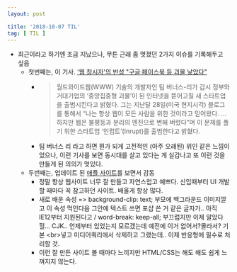 ```yaml
---
layout: post

title: '2018-10-07 TIL'
tag: [ TIL ]
---
```


* 최근이라고 하기엔 조금 지났으나, 무튼 근래 좀 멋졌던 2가지 이슈를 기록해두고 싶음
  * 첫번째는, 이 기사. ['웹 창시자'의 반성 "구글·페이스북 등 괴물 낳았다"](https://news.naver.com/main/read.nhn?mode=LSD&mid=sec&sid1=105&oid=028&aid=0002426769)
    * > 월드와이드웹(WWW) 기술의 개발자인 팀 버너스-리가 감시 정부와 거대기업의 ‘중앙집중형 괴물’이 된 인터넷을 뜯어고칠 새 스타트업을 출범시킨다고 밝혔다.
  그는 지난달 28일(미국 현지시각) 블로그를 통해서 “나는 항상 웹이 모든 사람을 위한 것이라고 믿어왔다. …하지만 웹은 불평등과 분리의 엔진으로 변해 버렸다”며 이 문제를 풀기 위한 스타트업 ‘인럽트’(Inrupt)를 출범한다고 밝혔다.
    * 팀 버너스 리 라고 하면 뭔가 되게 고전적인 (아주 오래된) 위인 같은 느낌이었으나, 이런 기사를 보면 동시대를 살고 있다는 게 실감나고 또 이런 것을 만들게 된 의의가 멋있다.
  * 두번째는, 업데이트 된 [애플 사이트](https://www.apple.com/kr/iphone-xs/cameras/)를 보면서 감동
    * 정말 항상 웹사이트 너무 잘 만들고 자연스럽고 예쁘다. 신입때부터 UI 개발할 때마다 꼭 참고하던 사이트. 배울게 항상 많다.
    * 새로 배운 속성 => background-clip: text; 부모에 백그라운드 이미지깔고 이 속성 먹인다음 그안에 텍스트 쓰면 포샵 쓴 거 같은 글자가.. 아직 IE12부터 지원된다고 / word-break: keep-all; 부끄럽지만 이제 알았다 헐... CJK.. 언제부터 있었는지 모르겠는데 예전에 이거 없어서?몰라서? 기본 \<br\>넣고 미디어쿼리에서 삭제하고 그랬는데.. 이제 반응형에 필수로 처리할 것.
    * 이런 잘 만든 사이트 볼 때마다 느끼지만 HTML/CSS는 해도 해도 쉽게 느껴지지 않는다.
